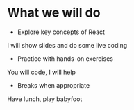 <!-- .slide: class="center" -->

# What we will do

* Explore key concepts of React

I will show slides and do some live coding

* Practice with hands-on exercises

You will code, I will help

* Breaks when appropriate

Have lunch, play babyfoot




